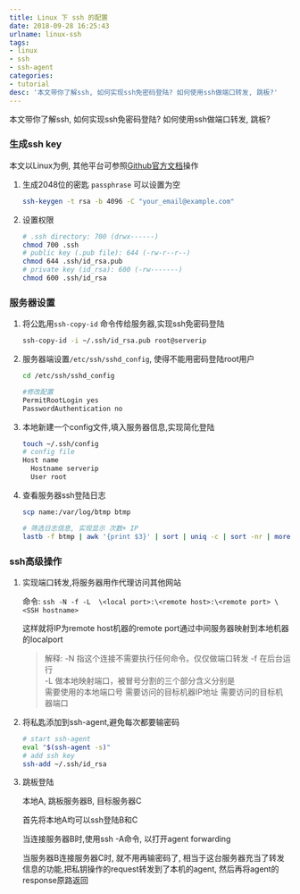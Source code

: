 ```yaml
---
title: Linux 下 ssh 的配置
date: 2018-09-28 16:25:43
urlname: linux-ssh
tags:
- linux
- ssh
- ssh-agent
categories:
- tutorial
desc: '本文带你了解ssh, 如何实现ssh免密码登陆? 如何使用ssh做端口转发, 跳板?'
---
```


本文带你了解ssh, 如何实现ssh免密码登陆? 如何使用ssh做端口转发, 跳板?

<!--more-->

### 生成ssh key

本文以Linux为例, 其他平台可参照[Github官方文档](https://help.github.com/en/github/authenticating-to-github/generating-a-new-ssh-key-and-adding-it-to-the-ssh-agent)操作

1. 生成2048位的密匙 `passphrase` 可以设置为空

   ``` bash
   ssh-keygen -t rsa -b 4096 -C "your_email@example.com"
   ```

2. 设置权限

   ``` bash
   # .ssh directory: 700 (drwx------)
   chmod 700 .ssh
   # public key (.pub file): 644 (-rw-r--r--)
   chmod 644 .ssh/id_rsa.pub
   # private key (id_rsa): 600 (-rw-------)
   chmod 600 .ssh/id_rsa
   ```

### 服务器设置

1. 将公匙用`ssh-copy-id` 命令传给服务器,实现ssh免密码登陆

   ``` bash
   ssh-copy-id -i ~/.ssh/id_rsa.pub root@serverip
   ```

2. 服务器端设置`/etc/ssh/sshd_config`, 使得不能用密码登陆root用户

   ``` bash
   cd /etc/ssh/sshd_config

   #修改配置
   PermitRootLogin yes
   PasswordAuthentication no
   ```

3. 本地新建一个config文件,填入服务器信息,实现简化登陆

   ``` bash
   touch ~/.ssh/config
   # config file
   Host name
     Hostname serverip
     User root
   ```

4. 查看服务器ssh登陆日志

   ``` bash
   scp name:/var/log/btmp btmp

   # 筛选日志信息, 实现显示 次数+ IP
   lastb -f btmp | awk '{print $3}' | sort | uniq -c | sort -nr | more
   ```

### ssh高级操作

1. 实现端口转发,将服务器用作代理访问其他网站

   命令: `ssh -N -f -L  \<local port>:\<remote host>:\<remote port> \<SSH hostname>`

   这样就将IP为remote host机器的remote port通过中间服务器映射到本地机器的localport

   > 解释:
   > -N 指这个连接不需要执行任何命令。仅仅做端口转发
   > -f 在后台运行  
   > -L 做本地映射端口，被冒号分割的三个部分含义分别是  
   > 需要使用的本地端口号
   > ​需要访问的目标机器IP地址
   > 需要访问的目标机器端口

2. 将私匙添加到ssh-agent,避免每次都要输密码

   ``` bash
   # start ssh-agent
   eval "$(ssh-agent -s)"
   # add ssh key
   ssh-add ~/.ssh/id_rsa
   ```

3. 跳板登陆

   本地A, 跳板服务器B, 目标服务器C

   首先将本地A均可以ssh登陆B和C

   当连接服务器B时,使用ssh -A命令,  以打开agent forwarding

   当服务器B连接服务器C时, 就不用再输密码了, 相当于这台服务器充当了转发信息的功能,把私钥操作的request转发到了本机的agent, 然后再将agent的response原路返回
